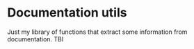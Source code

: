 # Documentation utils

Just my library of functions that extract some information from documentation. TBI
